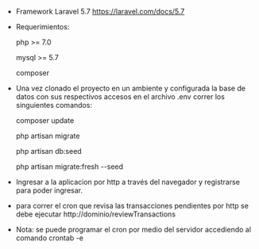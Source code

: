 - Framework Laravel 5.7 https://laravel.com/docs/5.7

- Requerimientos:
  
  php >= 7.0
  
  mysql >= 5.7
  
  composer

- Una vez clonado el proyecto en un ambiente y configurada la base de datos con sus respectivos accesos en el 
archivo .env correr los singuientes comandos:

   composer update
   
   php artisan migrate

   php artisan db:seed

   php artisan migrate:fresh --seed
   

- Ingresar a la aplicacion por http a través del navegador y registrarse para poder ingresar.

- para correr el cron que revisa las transacciones pendientes por http se debe ejecutar http://dominio/reviewTransactions

- Nota: se puede programar el cron por medio del servidor accediendo al comando crontab -e